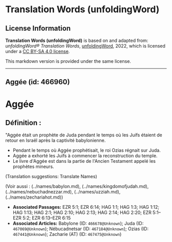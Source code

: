 # Translation Words (unfoldingWord)

## License Information

**Translation Words (unfoldingWord)** is based on and adapted from: _unfoldingWord® Translation Words_, [unfoldingWord](https://unfoldingword.org/utw), 2022, which is licensed under a [CC BY-SA 4.0 license](https://creativecommons.org/licenses/by-sa/4.0/legalcode.en).

This markdown version is provided under the same license.



--------------------------------

## Aggée (id: 466960)

Aggée
=====

Définition :
------------

"Aggée était un prophète de Juda pendant le temps où les Juifs étaient de retour en Israël après la captivité babylonienne.

* Pendant le temps où Aggée prophétisait, le roi Ozias régnait sur Juda.
* Aggée a exhorté les Juifs à commencer la reconstruction du temple.
* Le livre d'Aggée est dans la partie de l'Ancien Testament appelé les prophètes mineurs.

(Translation suggestions: Translate Names)

(Voir aussi : (../names/babylon.md), (../names/kingdomofjudah.md), (../names/nebuchadnezzar.md), (../names/uzziah.md), (../names/zechariahot.md))

* **Associated Passages:** EZR 5:1; EZR 6:14; HAG 1:1; HAG 1:3; HAG 1:12; HAG 1:13; HAG 2:1; HAG 2:10; HAG 2:13; HAG 2:14; HAG 2:20; EZR 5:1–EZR 5:2; EZR 6:13–EZR 6:15
* **Associated Articles:** Babylone (ID: `466678@Unknown`); Juda (ID: `467069@Unknown`); Nébucadnetsar (ID: `467184@Unknown`); Ozias (ID: `467441@Unknown`); Zacharie (AT) (ID: `467475@Unknown`)

